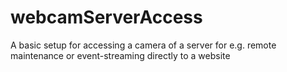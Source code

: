 # webcamServerAccess
A basic setup for accessing a camera of a server for e.g. remote maintenance or event-streaming directly to a website
